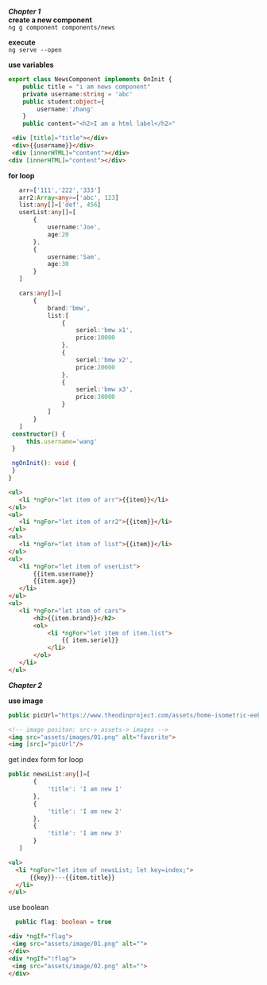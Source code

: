  ***Chapter 1***  
 **create a new component**  
`ng g component components/news`

**execute**   
`ng serve --open`

**use variables**  
```TypeScript
export class NewsComponent implements OnInit {
    public title = "i am news component"
    private username:string = 'abc'
    public student:object={
        username:'zhang'
    }
    public content="<h2>I am a html label</h2>"
```  
```HTML
 <div [title]="title"></div>
 <div>{{username}}</div>
 <div [innerHTML]="content"></div>
<div [innerHTML]="content"></div>
```  
**for loop**  
 ```TypeScript
    arr=['111','222','333']
    arr2:Array<any>=['abc', 123]
    list:any[]=['def', 456]
    userList:any[]=[
        {
            username:'Joe',
            age:20
        },
        {
            username:'Sam',
            age:30
        }
    ]

    cars:any[]=[
        {
            brand:'bmw',
            list:[
                {
                    seriel:'bmw x1',
                    price:10000
                },
                {
                    seriel:'bmw x2',
                    price:20000
                },
                {
                    seriel:'bmw x3',
                    price:30000
                }
            ]
        }
    ]
  constructor() { 
      this.username='wang'
  }

  ngOnInit(): void {
  }
}
```  
 ```HTML
<ul>
    <li *ngFor="let item of arr">{{item}}</li>
</ul>
<ul>
    <li *ngFor="let item of arr2">{{item}}</li>
</ul>
<ul>
    <li *ngFor="let item of list">{{item}}</li>
</ul>
<ul>
    <li *ngFor="let item of userList">
        {{item.username}}
        {{item.age}}
    </li>
</ul>
<ul>
    <li *ngFor="let item of cars">
        <h2>{{item.brand}}</h2>
        <ol>
            <li *ngFor="let item of item.list">
                {{ item.seriel}}
            </li>
        </ol>
    </li>
</ul>
```  

***Chapter 2***  
 
**use image**  
 ```TypeScript
public picUrl="https://www.theodinproject.com/assets/home-isometric-eebc110218cbdb1460dd2dfc662a4e96ae94747667dc81da422804ef55cfd2d8.svg"
 ```  
```HTML
<!-- image positon: src-> assets-> images -->
<img src="assets/images/01.png" alt="favorite">
<img [src]="picUrl"/>
 ```  
 
 get index form for loop  
 ```TypeScript
 public newsList:any[]=[
        {
            'title': 'I am new 1'
        },
        {
            'title': 'I am new 2'
        },
        {
            'title': 'I am new 3'
        }
    ]
 ```
  ```HTML  
  <ul>
    <li *ngFor="let item of newsList; let key=index;">
        {{key}}---{{item.title}}
    </li>
</ul>
 ```
  
  use boolean  
  ```TypeScript
    public flag: boolean = true
  ```
   ```HTML
<div *ngIf="flag">
    <img src="assets/image/01.png" alt="">
</div>
<div *ngIf="!flag">
    <img src="assets/image/02.png" alt="">
</div>
  ```
 

